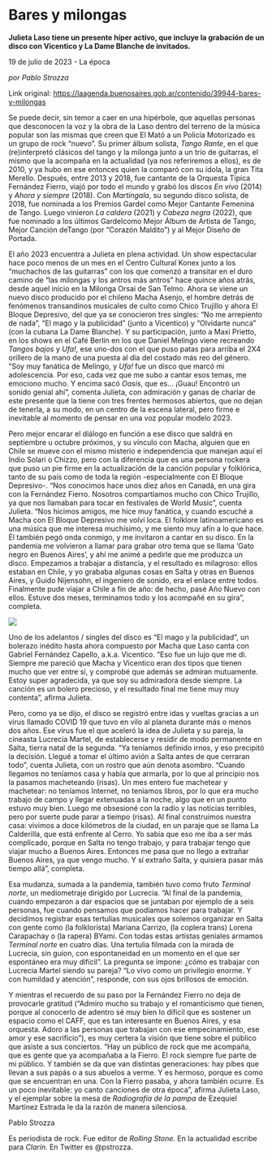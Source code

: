 # Bares y milongas

**Julieta Laso tiene un presente híper activo, que incluye la grabación de un disco con Vicentico y La Dame Blanche de invitados.**

19 de julio de 2023 - La época

_por Pablo Strozza_

Link original: https://laagenda.buenosaires.gob.ar/contenido/39944-bares-y-milongas



Se puede decir, sin temor a caer en una hipérbole, que aquellas personas que desconocen la voz y la obra de la Laso dentro del terreno de la música popular son las mismas que creen que El Mató a un Policía Motorizado es un grupo de rock “nuevo”. Su primer álbum solista, *Tango Rante*, en el que (re)interpretó clásicos del tango y la milonga junto a un trío de guitarras, el mismo que la acompaña en la actualidad (ya nos referiremos a ellos), es de 2010, y ya hubo en ese entonces quien la comparó con su ídola, la gran Tita Merello. Después, entre 2013 y 2018, fue cantante de la Orquesta Típica Fernández Fierro, viajó por todo el mundo y grabó los discos *En vivo* (2014) y *Ahora y siempre* (2018). Con *Martingala*, su segundo disco solista, de 2018, fue nominada a los Premios Gardel como Mejor Cantante Femenina de Tango. Luego vinieron *La caldera* (2021) y *Cabeza negra* (2022), que fue nominado a los últimos Gardelcomo Mejor Álbum de Artista de Tango, Mejor Canción deTango (por “Corazón Maldito”) y al Mejor Diseño de Portada.




El año 2023 encuentra a Julieta en plena actividad. Un show espectacular hace poco menos de un mes en el Centro Cultural Konex junto a los “muchachos de las guitarras” con los que comenzó a transitar en el duro camino de “las milongas y los antros más antros” hace quince años atrás, desde aquel inicio en la Milonga Orsai de San Telmo. Ahora se viene un nuevo disco producido por el chileno Macha Asenjo, el hombre detrás de fenómenos transandinos musicales de culto como Chico Trujillo y ahora El Bloque Depresivo, del que ya se conocieron tres singles: “No me arrepiento de nada”, “El mago y la publicidad” (junto a Vicentico) y “Olvidarte nunca” (con la cubana La Dame Blanche). Y su participación, junto a Maxi Prietto, en los shows en el Café Berlín en los que Daniel Melingo viene recreando *Tangos bajos* y *Ufa!*, ese uno-dos con el que puso patas para arriba el 2X4 orillero de la mano de una puesta al día del costado más reo del género. “Soy muy fanática de Melingo, y *Ufa!* fue un disco que marcó mi adolescencia. Por eso, cada vez que me subo a cantar esos temas, me emociono mucho. Y encima sacó *Oasis*, que es… ¡Guau! Encontró un sonido genial ahí”, comenta Julieta, con admiración y ganas de charlar de este presente que la tiene con tres frentes hermosos abiertos, que no dejan de tenerla, a su modo, en un centro de la escena lateral, pero firme e inevitable al momento de pensar en una voz popular modelo 2023.




Pero mejor encarar el diálogo en función a ese disco que saldrá en septiembre u octubre próximos, y su vínculo con Macha, alguien que en Chile se mueve con el mismo misterio e independencia que manejan aquí el Indio Solari o Chizzo, pero con la diferencia que es una persona rockera que puso un pie firme en la actualización de la canción popular y folklórica, tanto de su país como de toda la región -especialmente con El Bloque Depresivo-. “Nos conocimos hace unos diez años en Canadá, en una gira con la Fernández Fierro. Nosotros compartíamos mucho con Chico Trujillo, ya que nos llamaban para tocar en festivales de World Music”, cuenta Julieta. “Nos hicimos amigos, me hice muy fanática, y cuando escuché a Macha con El Bloque Depresivo me volví loca. El folklore latinoamericano es una música que me interesa muchísimo, y me siento muy afín a lo que hace. Él también pegó onda conmigo, y me invitaron a cantar en su disco. En la pandemia me volvieron a llamar para grabar otro tema que se llama ‘Gato negro en Buenos Aires’, y ahí me animé a pedirle que me produzca un disco. Empezamos a trabajar a distancia, y el resultado es milagroso: ellos estaban en Chile, y yo grababa algunas cosas en Salta y otras en Buenos Aires, y Guido Nijensohn, el ingeniero de sonido, era el enlace entre todos. Finalmente pude viajar a Chile a fin de año: de hecho, pasé Año Nuevo con ellos. Estuve dos meses, terminamos todo y los acompañé en su gira”, completa.




![](https://cdn.feater.me/files/images/2243275/0d67f8be-c5a0-4fbf-887b-c6fd87568a57.jpg)




Uno de los adelantos / singles del disco es “El mago y la publicidad”, un bolerazo inédito hasta ahora compuesto por Macha que Laso canta con Gabriel Fernández Capello, a.k.a. Vicentico. “Eso fue un lujo que me di. Siempre me pareció que Macha y Vicentico eran dos tipos que tienen mucho que ver entre sí, y comprobé que además se admiran mutuamente. Estoy super agradecida, ya que soy su admiradora desde siempre. La canción es un bolero precioso, y el resultado final me tiene muy muy contenta”, afirma Julieta.




Pero, como ya se dijo, el disco se registró entre idas y vueltas gracias a un virus llamado COVID 19 que tuvo en vilo al planeta durante más o menos dos años. Ese virus fue el que aceleró la idea de Julieta y su pareja, la cineasta Lucrecia Martel, de establecerse y residir de modo permanente en Salta, tierra natal de la segunda. “Ya teníamos definido irnos, y eso precipitó la decisión. Llegué a tomar el último avión a Salta antes de que cerraran todo”, cuenta Julieta, con un rostro que aún denota asombro. “Cuando llegamos no teníamos casa y había que armarla, por lo que al principio nos la pasamos macheteando (risas). Un mes entero fue machetear y machetear: no teníamos Internet, no teníamos libros, por lo que era mucho trabajo de campo y llegar extenuadas a la noche, algo que en un punto estuvo muy bien. Luego me obsesioné con la radio y las noticias terribles, pero por suerte pude parar a tiempo (risas). Al final construimos nuestra casa: vivimos a doce kilómetros de la ciudad, en un paraje que se llama La Calderilla, que está enfrente al Cerro. Yo sabía que eso me iba a ser más complicado, porque en Salta no tengo trabajo, y para trabajar tengo que viajar mucho a Buenos Aires. Entonces me pasa que no llego a extrañar Buenos Aires, ya que vengo mucho. Y sí extraño Salta, y quisiera pasar más tiempo allá”, completa.




Esa mudanza, sumada a la pandemia, también tuvo como fruto *Terminal norte*, un mediometraje dirigido por Lucrecia. “Al final de la pandemia, cuando empezaron a dar espacios que se juntaban por ejemplo de a seis personas, fue cuando pensamos que podíamos hacer para trabajar. Y decidimos registrar esas tertulias musicales que solemos organizar en Salta con gente como (la folklorista) Mariana Carrizo, (la coplera trans) Lorena Carapachay o (la rapera) BYami. Con todas estas artistas geniales armamos *Terminal norte* en cuatro días. Una tertulia filmada con la mirada de Lucrecia, sin guion, con espontaneidad en un momento en el que ser espontáneo era muy difícil”. La pregunta se impone: ¿cómo es trabajar con Lucrecia Martel siendo su pareja? “Lo vivo como un privilegio enorme. Y con humildad y atención”, responde, con sus ojos brillosos de emoción.




Y mientras el recuerdo de su paso por la Fernández Fierro no deja de provocarle gratitud (“Admiro mucho su trabajo y el romanticismo que tienen, porque al conocerlo de adentro sé muy bien lo difícil que es sostener un espacio como el CAFF, que es tan interesante en Buenos Aires, y esa orquesta. Adoro a las personas que trabajan con ese empecinamiento, ese amor y ese sacrificio”), es muy certera la visión que tiene sobre el público que asiste a sus conciertos. “Hay un público de rock que me acompaña, que es gente que ya acompañaba a la Fierro. El rock siempre fue parte de mi público. Y también se da que van distintas generaciones: hay pibes que llevan a sus papás o a sus abuelos a verme. Y es hermoso, porque es como que se encuentran en una. Con la Fierro pasaba, y ahora también ocurre. Es un poco inevitable: yo canto canciones de otra época”, afirma Julieta Laso, y el ejemplar sobre la mesa de *Radiografía de la pampa* de Ezequiel Martínez Estrada le da la razón de manera silenciosa.




Pablo Strozza




Es periodista de rock. Fue editor de *Rolling Stone*. En la actualidad escribe para *Clarín*. En Twitter es @pstrozza.



